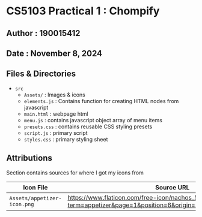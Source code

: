 # CS5103 Practical 1 : Chompify 
## Author : 190015412
## Date : November 8, 2024

## Files & Directories 
- `src` 
    - `Assets/`         : Images & icons 
    - `elements.js`     : Contains function for creating HTML nodes from javascript 
    - `main.html`       : webpage html 
    - `menu.js`         : contains javascript object array of menu items 
    - `presets.css`     : contains reusable CSS styling presets 
    - `script.js`       : primary script 
    - `styles.css`      : primary styling sheet

## Attributions 
Section contains sources for where I got my icons from 


| Icon File | Source URL | 
|-----------|------------|
|`Assets/appetizer-icon.png`| https://www.flaticon.com/free-icon/nachos_5401190?term=appetizer&page=1&position=6&origin=search&related_id=5401190|
